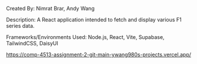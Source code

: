 Created By:
Nimrat Brar, Andy Wang

Description:
A React application intended to fetch and display various F1 series data.

Frameworks/Environments Used:
Node.js, React, Vite, Supabase, TailwindCSS, DaisyUI

https://comp-4513-assignment-2-git-main-ywang980s-projects.vercel.app/
